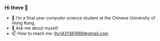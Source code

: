 ### Hi there 👋

- 🔭 I’m a final year computer science student at the Chinese University of Hong Kong.
- 💬 Ask me about myself.
- 📫 How to reach me: lhy1421381989@gmail.com

